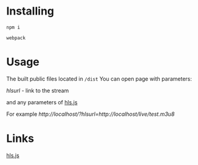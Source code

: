 # Installing

`npm i`

`webpack`

# Usage

The built public files located in `/dist`
You can open page with parameters:

_hlsurl_ - link to the stream

and any parameters of [hls.js](https://github.com/video-dev/hls.js/blob/HEAD/docs/API.md)

For example _http://localhost/?hlsurl=http://localhost/live/test.m3u8_

# Links

[hls.js](https://github.com/video-dev/hls.js)
